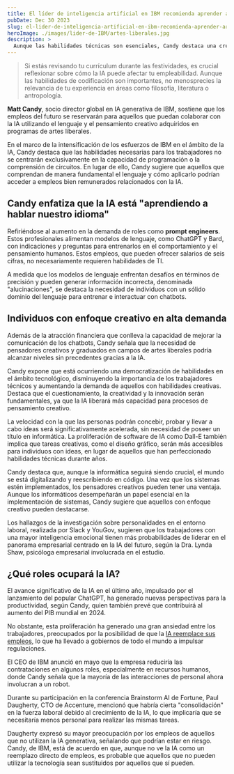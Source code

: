 ```yaml
---
title: El líder de inteligencia artificial en IBM recomienda aprender artes liberales para trabajos tecnológicos en 2024
pubDate: Dec 30 2023
slug: el-lider-de-inteligencia-artificial-en-ibm-recomienda-aprender-artes-liberales-para-trabajos-tecnologicos-en-2024
heroImage: ./images/lider-de-IBM/artes-liberales.jpg
description: > 
  Aunque las habilidades técnicas son esenciales, Candy destaca una creciente demanda de creatividad y graduados en artes liberales.
---
```


>Si estás revisando tu currículum durante las festividades, es crucial reflexionar sobre cómo la IA puede afectar tu empleabilidad. Aunque las habilidades de codificación son importantes, no menosprecies la relevancia de tu experiencia en áreas como filosofía, literatura o antropología.

**Matt Candy**, socio director global en IA generativa de IBM, sostiene que los empleos del futuro se reservarán para aquellos que puedan colaborar con la IA utilizando el lenguaje y el pensamiento creativo adquiridos en programas de artes liberales.

En el marco de la intensificación de los esfuerzos de IBM en el ámbito de la IA, Candy destaca que las habilidades necesarias para los trabajadores no se centrarán exclusivamente en la capacidad de programación o la comprensión de circuitos. En lugar de ello, Candy sugiere que aquellos que comprendan de manera fundamental el lenguaje y cómo aplicarlo podrían acceder a empleos bien remunerados relacionados con la IA.

## Candy enfatiza que la IA está "aprendiendo a hablar nuestro idioma" 

Refiriéndose al aumento en la demanda de roles como **prompt engineers**. Estos profesionales alimentan modelos de lenguaje, como ChatGPT y Bard, con indicaciones y preguntas para entrenarlos en el comportamiento y el pensamiento humanos. Estos empleos, que pueden ofrecer salarios de seis cifras, no necesariamente requieren habilidades de TI.

A medida que los modelos de lenguaje enfrentan desafíos en términos de precisión y pueden generar información incorrecta, denominada "alucinaciones", se destaca la necesidad de individuos con un sólido dominio del lenguaje para entrenar e interactuar con chatbots.

## Individuos con enfoque creativo en alta demanda

Además de la atracción financiera que conlleva la capacidad de mejorar la comunicación de los chatbots, Candy señala que la necesidad de pensadores creativos y graduados en campos de artes liberales podría alcanzar niveles sin precedentes gracias a la IA.

Candy expone que está ocurriendo una democratización de habilidades en el ámbito tecnológico, disminuyendo la importancia de los trabajadores técnicos y aumentando la demanda de aquellos con habilidades creativas. Destaca que el cuestionamiento, la creatividad y la innovación serán fundamentales, ya que la IA liberará más capacidad para procesos de pensamiento creativo.

La velocidad con la que las personas podrán concebir, probar y llevar a cabo ideas será significativamente acelerada, sin necesidad de poseer un título en informática. La proliferación de software de IA como Dall-E también implica que tareas creativas, como el diseño gráfico, serán más accesibles para individuos con ideas, en lugar de aquellos que han perfeccionado habilidades técnicas durante años.

Candy destaca que, aunque la informática seguirá siendo crucial, el mundo se está digitalizando y reescribiendo en código. Una vez que los sistemas estén implementados, los pensadores creativos pueden tener una ventaja. Aunque los informáticos desempeñarán un papel esencial en la implementación de sistemas, Candy sugiere que aquellos con enfoque creativo pueden destacarse.

Los hallazgos de la investigación sobre personalidades en el entorno laboral, realizada por Slack y YouGov, sugieren que los trabajadores con una mayor inteligencia emocional tienen más probabilidades de liderar en el panorama empresarial centrado en la IA del futuro, según la Dra. Lynda Shaw, psicóloga empresarial involucrada en el estudio.

## ¿Qué roles ocupará la IA?
El avance significativo de la IA en el último año, impulsado por el lanzamiento del popular ChatGPT, ha generado nuevas perspectivas para la productividad, según Candy, quien también prevé que contribuirá al aumento del PIB mundial en 2024.

No obstante, esta proliferación ha generado una gran ansiedad entre los trabajadores, preocupados por la posibilidad de que la [IA reemplace sus empleos](/blog/transformacion-laboral-en-2024-impacto-de-la-ia-generativa-en-nuestros-empleos/), lo que ha llevado a gobiernos de todo el mundo a impulsar regulaciones.

El CEO de IBM anunció en mayo que la empresa reduciría las contrataciones en algunos roles, especialmente en recursos humanos, donde Candy señala que la mayoría de las interacciones de personal ahora involucran a un robot.

Durante su participación en la conferencia Brainstorm AI de Fortune, Paul Daugherty, CTO de Accenture, mencionó que habría cierta "consolidación" en la fuerza laboral debido al crecimiento de la IA, lo que implicaría que se necesitaría menos personal para realizar las mismas tareas.

Daugherty expresó su mayor preocupación por los empleos de aquellos que no utilizan la IA generativa, señalando que podrían estar en riesgo. Candy, de IBM, está de acuerdo en que, aunque no ve la IA como un reemplazo directo de empleos, es probable que aquellos que no pueden utilizar la tecnología sean sustituidos por aquellos que sí pueden.
